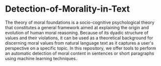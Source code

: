 # Detection-of-Morality-in-Text
The theory of moral foundations is a socio-cognitive psychological theory that constitutes a general framework aimed at explaining the origin and evolution of human moral reasoning. Because of its dyadic structure of values and their violations, it can be used as a theoretical background for discerning moral values from natural language text as it captures a user's perspective on a specific topic. In this repository, we offer tools to perform an automatic detection of moral content in sentences or short paragraphs using machine learning techniques.

